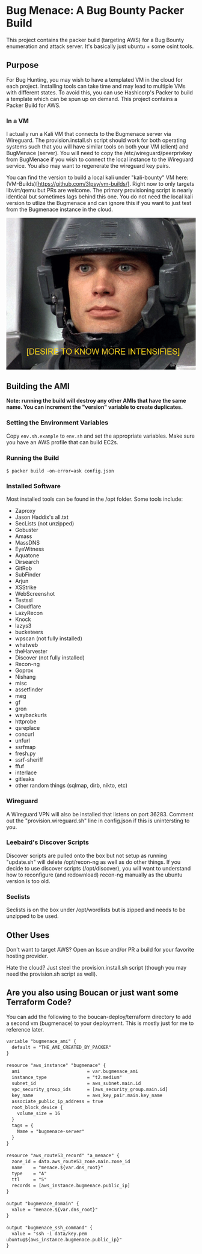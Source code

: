 # Bug Menace: A Bug Bounty Packer Build

This project contains the packer build (targeting AWS) for a Bug Bounty enumeration and attack server. It's basically just ubuntu + some osint tools.

## Purpose

For Bug Hunting, you may wish to have a templated VM in the cloud for each project. Installing tools can take time and may lead to multiple VMs with different states. To avoid this, you can use Hashicorp's Packer to build a template which can be spun up on demand. This project contains a Packer Build for AWS.

### In a VM

I actually run a Kali VM that connects to the Bugmenace server via Wireguard. The provision.install.sh script should work for both operating systems such that you will have similar tools on both your VM (client) and BugMenace (server). You will need to copy the /etc/wireguard/peerprivkey from BugMenace if you wish to connect the local instance to the Wireguard service. You also may want to regenerate the wireguard key pairs.

You can find the version to build a local kali under "kali-bounty" VM here: (VM-Builds)[https://github.com/3lpsy/vm-builds/]. Right now to only targets libvirt/qemu but PRs are welcome. The primary provisioning script is nearly identical but sometimes lags behind this one. You do not need the local kali version to utlize the Bugmenace and can ignore this if you want to just test from the Bugmenace instance in the cloud.

![Do you Want to Know More](./im-doing-my-part.png)

## Building the AMI

**Note: running the build will destroy any other AMIs that have the same name. You can increment the "version" variable to create duplicates.**

### Setting the Environment Variables

Copy `env.sh.example` to `env.sh` and set the appropriate variables. Make sure you have an AWS profile that can build EC2s.

### Running the Build

```
$ packer build -on-error=ask config.json
```

### Installed Software

Most installed tools can be found in the /opt folder. Some tools include:

- Zaproxy
- Jason Haddix's all.txt
- SecLists (not unzipped)
- Gobuster
- Amass
- MassDNS
- EyeWitness
- Aquatone
- Dirsearch
- GitRob
- SubFinder
- Arjun
- XSStrike
- WebScreenshot
- Testssl
- Cloudflare
- LazyRecon
- Knock
- lazys3
- bucketeers
- wpscan (not fully installed)
- whatweb
- theHarvester
- Discover (not fully installed)
- Recon-ng
- Goprox
- Nishang
- misc
- assetfinder
- meg
- gf
- gron
- waybackurls
- httprobe
- qsreplace
- concurl
- unfurl
- ssrfmap
- fresh.py
- ssrf-sheriff
- ffuf
- interlace
- gitleaks
- other random things (sqlmap, dirb, nikto, etc)

### Wireguard

A Wireguard VPN will also be installed that listens on port 36283. Comment out the "provision.wireguard.sh" line in config.json if this is unintersting to you.

### Leebaird's Discover Scripts

Discover scripts are pulled onto the box but not setup as running "update.sh" will delete /opt/recon-ng as well as do other things. If you decide to use discover scripts (/opt/discover), you will want to understand how to reconfigure (and redownload) recon-ng manually as the ubuntu version is too old.

### Seclists

Seclists is on the box under /opt/wordlists but is zipped and needs to be unzipped to be used.

## Other Uses

Don't want to target AWS? Open an Issue and/or PR a build for your favorite hosting provider.

Hate the cloud? Just steel the provision.install.sh script (though you may need the provision.sh script as well).

## Are you also using Boucan or just want some Terraform Code?

You can add the following to the boucan-deploy/terraform directory to add a second vm (bugmenace) to your deployment. This is mostly just for me to reference later.

```
variable "bugmenace_ami" {
  default = "THE_AMI_CREATED_BY_PACKER"
}

resource "aws_instance" "bugmenace" {
  ami                         = var.bugmenace_ami
  instance_type               = "t2.medium"
  subnet_id                   = aws_subnet.main.id
  vpc_security_group_ids      = [aws_security_group.main.id]
  key_name                    = aws_key_pair.main.key_name
  associate_public_ip_address = true
  root_block_device {
    volume_size = 16
  }
  tags = {
    Name = "bugmenace-server"
  }
}

resource "aws_route53_record" "a_menace" {
  zone_id = data.aws_route53_zone.main.zone_id
  name    = "menace.${var.dns_root}"
  type    = "A"
  ttl     = "5"
  records = [aws_instance.bugmenace.public_ip]
}

output "bugmenace_domain" {
  value = "menace.${var.dns_root}"
}

output "bugmenace_ssh_command" {
  value = "ssh -i data/key.pem ubuntu@${aws_instance.bugmenace.public_ip}"
}

```
